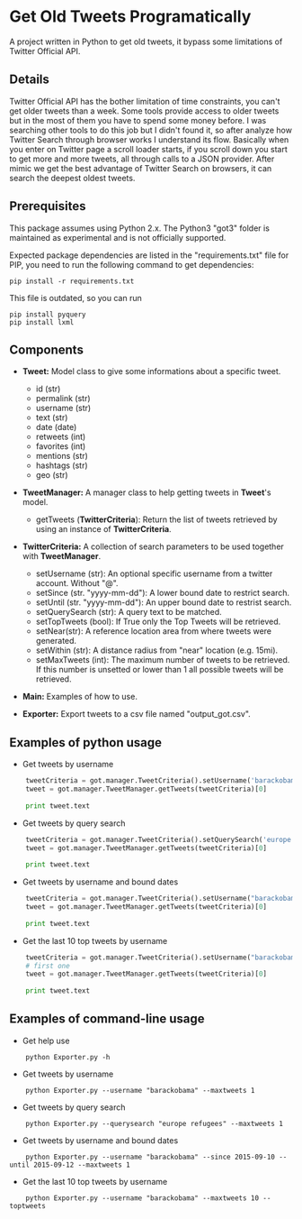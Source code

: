 # Get Old Tweets Programatically
A project written in Python to get old tweets, it bypass some limitations of Twitter Official API.

## Details
Twitter Official API has the bother limitation of time constraints, you can't get older tweets than a week. Some tools provide access to older tweets but in the most of them you have to spend some money before.
I was searching other tools to do this job but I didn't found it, so after analyze how Twitter Search through browser works I understand its flow. Basically when you enter on Twitter page a scroll loader starts, if you scroll down you start to get more and more tweets, all through calls to a JSON provider. After mimic we get the best advantage of Twitter Search on browsers, it can search the deepest oldest tweets.

## Prerequisites
This package assumes using Python 2.x. The Python3 "got3" folder is maintained as experimental and is not officially supported.

Expected package dependencies are listed in the "requirements.txt" file for PIP, you need to run the following command to get dependencies:
```
pip install -r requirements.txt
```
This file is outdated, so you can run
```
pip install pyquery
pip install lxml
```

## Components
- **Tweet:** Model class to give some informations about a specific tweet.
  - id (str)
  - permalink (str)
  - username (str)
  - text (str)
  - date (date)
  - retweets (int)
  - favorites (int)
  - mentions (str)
  - hashtags (str)
  - geo (str)

- **TweetManager:** A manager class to help getting tweets in **Tweet**'s model.
  - getTweets (**TwitterCriteria**): Return the list of tweets retrieved by using an instance of **TwitterCriteria**. 

- **TwitterCriteria:** A collection of search parameters to be used together with **TweetManager**.
  - setUsername (str): An optional specific username from a twitter account. Without "@".
  - setSince (str. "yyyy-mm-dd"): A lower bound date to restrict search.
  - setUntil (str. "yyyy-mm-dd"): An upper bound date to restrist search.
  - setQuerySearch (str): A query text to be matched.
  - setTopTweets (bool): If True only the Top Tweets will be retrieved.
  - setNear(str): A reference location area from where tweets were generated.
  - setWithin (str): A distance radius from "near" location (e.g. 15mi).
  - setMaxTweets (int): The maximum number of tweets to be retrieved. If this number is unsetted or lower than 1 all possible tweets will be retrieved.
  
- **Main:** Examples of how to use.

- **Exporter:** Export tweets to a csv file named "output_got.csv".

## Examples of python usage
- Get tweets by username
``` python
	tweetCriteria = got.manager.TweetCriteria().setUsername('barackobama').setMaxTweets(1)
	tweet = got.manager.TweetManager.getTweets(tweetCriteria)[0]
	  
    print tweet.text
```    
- Get tweets by query search
``` python
	tweetCriteria = got.manager.TweetCriteria().setQuerySearch('europe refugees').setSince("2015-05-01").setUntil("2015-09-30").setMaxTweets(1)
	tweet = got.manager.TweetManager.getTweets(tweetCriteria)[0]
	  
    print tweet.text
```    
- Get tweets by username and bound dates
``` python
	tweetCriteria = got.manager.TweetCriteria().setUsername("barackobama").setSince("2015-09-10").setUntil("2015-09-12").setMaxTweets(1)
	tweet = got.manager.TweetManager.getTweets(tweetCriteria)[0]
	  
    print tweet.text
```
- Get the last 10 top tweets by username
``` python
	tweetCriteria = got.manager.TweetCriteria().setUsername("barackobama").setTopTweets(True).setMaxTweets(10)
	# first one
	tweet = got.manager.TweetManager.getTweets(tweetCriteria)[0]
	  
    print tweet.text
```

## Examples of command-line usage
- Get help use
```
    python Exporter.py -h
``` 
- Get tweets by username
```
    python Exporter.py --username "barackobama" --maxtweets 1
```    
- Get tweets by query search
```
    python Exporter.py --querysearch "europe refugees" --maxtweets 1
```    
- Get tweets by username and bound dates
```
    python Exporter.py --username "barackobama" --since 2015-09-10 --until 2015-09-12 --maxtweets 1
```
- Get the last 10 top tweets by username
```
    python Exporter.py --username "barackobama" --maxtweets 10 --toptweets
```
